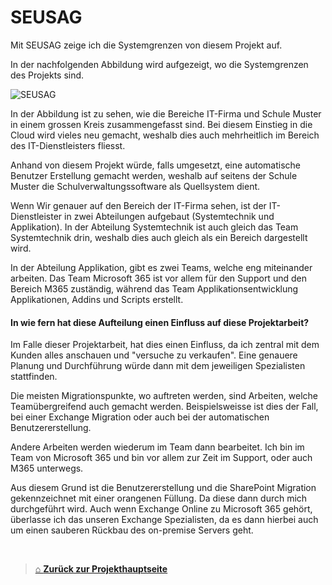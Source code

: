 # SEUSAG

Mit SEUSAG zeige ich die Systemgrenzen von diesem Projekt auf. 

In der nachfolgenden Abbildung wird aufgezeigt, wo die Systemgrenzen des Projekts sind. 

![SEUSAG](SEUSAG.png)

In der Abbildung ist zu sehen, wie die Bereiche IT-Firma und Schule Muster in einem grossen Kreis zusammengefasst sind. 
Bei diesem Einstieg in die Cloud wird vieles neu gemacht, weshalb dies auch mehrheitlich im Bereich des IT-Dienstleisters fliesst.

Anhand von diesem Projekt würde, falls umgesetzt, eine automatische Benutzer Erstellung gemacht werden, weshalb auf seitens der Schule Muster die Schulverwaltungssoftware als Quellsystem dient. 

Wenn Wir genauer auf den Bereich der IT-Firma sehen, ist der IT-Dienstleister in zwei Abteilungen aufgebaut (Systemtechnik und Applikation). 
In der Abteilung Systemtechnik ist auch gleich das Team Systemtechnik drin, weshalb dies auch gleich als ein Bereich dargestellt wird. 

In der Abteilung Applikation, gibt es zwei Teams, welche eng miteinander arbeiten. 
Das Team Microsoft 365 ist vor allem für den Support und den Bereich M365 zuständig, während das Team Applikationsentwicklung Applikationen, Addins und Scripts erstellt. 

#### In wie fern hat diese Aufteilung einen Einfluss auf diese Projektarbeit? 

Im Falle dieser Projektarbeit, hat dies einen Einfluss, da ich zentral mit dem Kunden alles anschauen und "versuche zu verkaufen". Eine genauere Planung und Durchführung würde dann mit dem jeweiligen Spezialisten stattfinden. 

Die meisten Migrationspunkte, wo auftreten werden, sind Arbeiten, welche Teamübergreifend auch gemacht werden. 
Beispielsweisse ist dies der Fall, bei einer Exchange Migration oder auch bei der automatischen Benutzererstellung. 

Andere Arbeiten werden wiederum im Team dann bearbeitet. 
Ich bin im Team von Microsoft 365 und bin vor allem zur Zeit im Support, oder auch M365 unterwegs. 

Aus diesem Grund ist die Benutzererstellung und die SharePoint Migration gekennzeichnet mit einer orangenen Füllung. Da diese dann durch mich durchgeführt wird. 
Auch wenn Exchange Online zu Microsoft 365 gehört, überlasse ich das unseren Exchange Spezialisten, da es dann hierbei auch um einen sauberen Rückbau des on-premise Servers geht. 


<br>

> [⌂ **Zurück zur Projekthauptseite**](../README.md) 
